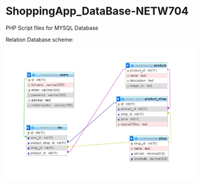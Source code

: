 # ShoppingApp_DataBase-NETW704
PHP Script files for MYSQL Database

Relation Database scheme:


![image](https://github.com/abdelrahmanmady/ShoppingApp_DataBase-NETW704/blob/main/Database.jpg?raw=true)
